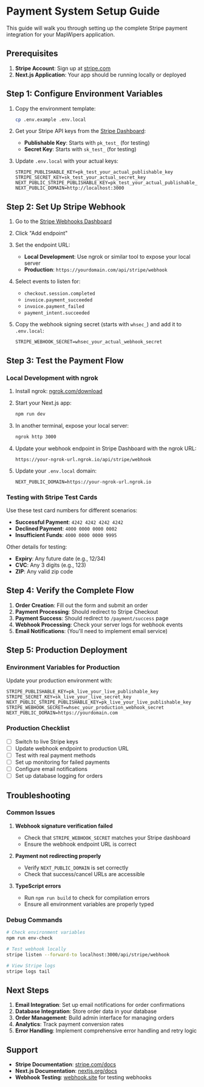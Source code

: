 # Payment System Setup Guide

This guide will walk you through setting up the complete Stripe payment integration for your MapWipers application.

## Prerequisites

1. **Stripe Account**: Sign up at [stripe.com](https://stripe.com)
2. **Next.js Application**: Your app should be running locally or deployed

## Step 1: Configure Environment Variables

1. Copy the environment template:
   ```bash
   cp .env.example .env.local
   ```

2. Get your Stripe API keys from the [Stripe Dashboard](https://dashboard.stripe.com/apikeys):
   - **Publishable Key**: Starts with `pk_test_` (for testing)
   - **Secret Key**: Starts with `sk_test_` (for testing)

3. Update `.env.local` with your actual keys:
   ```env
   STRIPE_PUBLISHABLE_KEY=pk_test_your_actual_publishable_key
   STRIPE_SECRET_KEY=sk_test_your_actual_secret_key
   NEXT_PUBLIC_STRIPE_PUBLISHABLE_KEY=pk_test_your_actual_publishable_key
   NEXT_PUBLIC_DOMAIN=http://localhost:3000
   ```

## Step 2: Set Up Stripe Webhook

1. Go to the [Stripe Webhooks Dashboard](https://dashboard.stripe.com/webhooks)

2. Click "Add endpoint"

3. Set the endpoint URL:
   - **Local Development**: Use ngrok or similar tool to expose your local server
   - **Production**: `https://yourdomain.com/api/stripe/webhook`

4. Select events to listen for:
   - `checkout.session.completed`
   - `invoice.payment_succeeded`
   - `invoice.payment_failed`
   - `payment_intent.succeeded`

5. Copy the webhook signing secret (starts with `whsec_`) and add it to `.env.local`:
   ```env
   STRIPE_WEBHOOK_SECRET=whsec_your_actual_webhook_secret
   ```

## Step 3: Test the Payment Flow

### Local Development with ngrok

1. Install ngrok: [ngrok.com/download](https://ngrok.com/download)

2. Start your Next.js app:
   ```bash
   npm run dev
   ```

3. In another terminal, expose your local server:
   ```bash
   ngrok http 3000
   ```

4. Update your webhook endpoint in Stripe Dashboard with the ngrok URL:
   ```
   https://your-ngrok-url.ngrok.io/api/stripe/webhook
   ```

5. Update your `.env.local` domain:
   ```env
   NEXT_PUBLIC_DOMAIN=https://your-ngrok-url.ngrok.io
   ```

### Testing with Stripe Test Cards

Use these test card numbers for different scenarios:

- **Successful Payment**: `4242 4242 4242 4242`
- **Declined Payment**: `4000 0000 0000 0002`
- **Insufficient Funds**: `4000 0000 0000 9995`

Other details for testing:
- **Expiry**: Any future date (e.g., 12/34)
- **CVC**: Any 3 digits (e.g., 123)
- **ZIP**: Any valid zip code

## Step 4: Verify the Complete Flow

1. **Order Creation**: Fill out the form and submit an order
2. **Payment Processing**: Should redirect to Stripe Checkout
3. **Payment Success**: Should redirect to `/payment/success` page
4. **Webhook Processing**: Check your server logs for webhook events
5. **Email Notifications**: (You'll need to implement email service)

## Step 5: Production Deployment

### Environment Variables for Production

Update your production environment with:

```env
STRIPE_PUBLISHABLE_KEY=pk_live_your_live_publishable_key
STRIPE_SECRET_KEY=sk_live_your_live_secret_key
NEXT_PUBLIC_STRIPE_PUBLISHABLE_KEY=pk_live_your_live_publishable_key
STRIPE_WEBHOOK_SECRET=whsec_your_production_webhook_secret
NEXT_PUBLIC_DOMAIN=https://yourdomain.com
```

### Production Checklist

- [ ] Switch to live Stripe keys
- [ ] Update webhook endpoint to production URL
- [ ] Test with real payment methods
- [ ] Set up monitoring for failed payments
- [ ] Configure email notifications
- [ ] Set up database logging for orders

## Troubleshooting

### Common Issues

1. **Webhook signature verification failed**
   - Check that `STRIPE_WEBHOOK_SECRET` matches your Stripe dashboard
   - Ensure the webhook endpoint URL is correct

2. **Payment not redirecting properly**
   - Verify `NEXT_PUBLIC_DOMAIN` is set correctly
   - Check that success/cancel URLs are accessible

3. **TypeScript errors**
   - Run `npm run build` to check for compilation errors
   - Ensure all environment variables are properly typed

### Debug Commands

```bash
# Check environment variables
npm run env-check

# Test webhook locally
stripe listen --forward-to localhost:3000/api/stripe/webhook

# View Stripe logs
stripe logs tail
```

## Next Steps

1. **Email Integration**: Set up email notifications for order confirmations
2. **Database Integration**: Store order data in your database
3. **Order Management**: Build admin interface for managing orders
4. **Analytics**: Track payment conversion rates
5. **Error Handling**: Implement comprehensive error handling and retry logic

## Support

- **Stripe Documentation**: [stripe.com/docs](https://stripe.com/docs)
- **Next.js Documentation**: [nextjs.org/docs](https://nextjs.org/docs)
- **Webhook Testing**: [webhook.site](https://webhook.site) for testing webhooks
